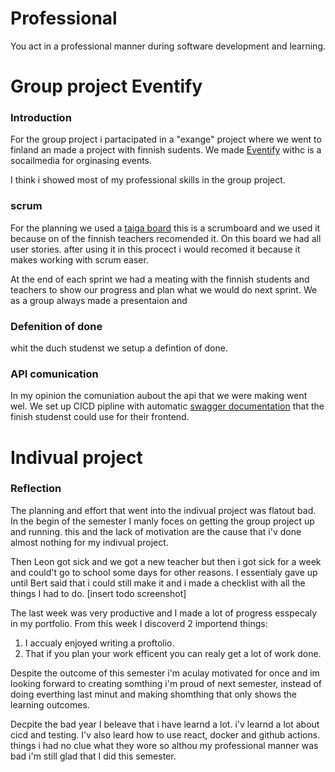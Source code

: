 # Professional
You act in a professional manner during software development and learning.

# Group project Eventify
### Introduction
For the group project i partacipated in a "exange" project where we went to finland an made a project with finnish sudents. We made [Eventify](https://github.com/Eeventify/main) withc is a socailmedia for orginasing events.

I think i showed most of my professional skills in the group project.

### scrum
For the planning we used a [taiga board](https://tree.taiga.io) this is a scrumboard and we used it because on of the finnish teachers recomended it. On this board we had all user stories. after using it in this procect i would recomed it because it makes working with scrum easer. 

At the end of each sprint we had a meating with the finnish students and teachers to show our progress and plan what we would do next sprint. We as a group always made a presentaion and 

### Defenition of done
whit the duch studenst we setup a defintion of done.

### API comunication
In my opinion the comuniation aubout the api that we were making went wel. We set up CICD pipline with automatic [swagger documentation](https://eeventify.github.io/main/) that the finish studenst could use for their frontend. 


# Indivual project

### Reflection
The planning and effort that went into the indivual project was flatout bad. In the begin of the semester I manly foces on getting the group project up and running. this and the lack of motivation are the cause that i'v done almost nothing for my indivual project. 

Then Leon got sick and we got a new teacher but then i got sick for a week and could't go to school some days for other reasons. I essentialy gave up until Bert said that i could still make it and i made a checklist with all the things I had to do.
[insert todo screenshot]

The last week was very productive and I made a lot of progress esspecaly in my portfolio. From this week I discoverd 2 importend things:
 1. I accualy enjoyed writing a proftolio.
 2. That if you plan your work efficent you can realy get a lot of work done.

Despite the outcome of this semester i'm aculay motivated for once and im looking forward to creating somthing i'm proud of next semester, instead of doing everthing last minut and making shomthing that only shows the learning outcomes.

Decpite the bad year I beleave that i have learnd a lot. i'v learnd a lot about cicd and testing. I'v also leard how to use react, docker and github actions. things i had no clue what they wore so althou my professional manner was bad i'm still glad that I did this semester.
